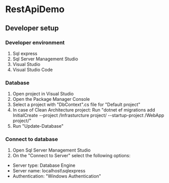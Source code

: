 # RestApiDemo

## Developer setup

### Developer environment
1. Sql express
2. Sql Server Management Studio
3. Visual Studio
4. Visual Studio Code

### Database
1. Open project in Visual Studio
2. Open the Package Manager Console
3. Select a project with "DbContext".cs file for "Default project"
4. In case of Clean Architecture project: Run "dotnet ef migrations add InitialCreate --project /Infrasturcture project/ --startup-project /WebApp project/"
5. Run "Update-Database"

### Connect to database
1. Open Sql Server Management Studio
2. On the "Connect to Server" select the following options:
  - Server type: Database Engine 
  - Server name: localhost\sqlexpress
  - Authentication: "Windows Authentication"
